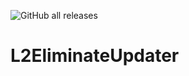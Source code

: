 ![GitHub all releases](https://img.shields.io/github/downloads/Saltant/L2EliminateUpdater/total)
# L2EliminateUpdater
 
